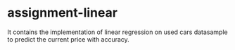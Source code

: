 # assignment-linear
It contains the implementation of linear regression on used cars datasample to predict the current price with accuracy.
